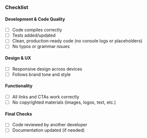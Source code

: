 ### Checklist

#### Development & Code Quality
- [ ] Code compiles correctly
- [ ] Tests added/updated
- [ ] Clean, production-ready code (no console logs or placeholders)
- [ ] No typos or grammar issues

#### Design & UX
- [ ] Responsive design across devices
- [ ] Follows brand tone and style

#### Functionality
- [ ] All links and CTAs work correctly
- [ ] No copyrighted materials (images, logos, text, etc.)

#### Final Checks
- [ ] Code reviewed by another developer
- [ ] Documentation updated (if needed)
